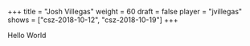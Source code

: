+++
title = "Josh Villegas"
weight = 60
draft = false
player = "jvillegas"
shows = ["csz-2018-10-12", "csz-2018-10-19"]
+++

Hello World
